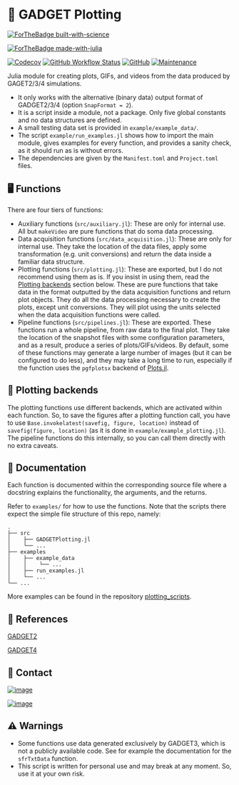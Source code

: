 # 🌌 GADGET Plotting

[![ForTheBadge built-with-science](http://forthebadge.com/images/badges/built-with-science.svg)](https://GitHub.com/Ezequiel92/) 

[![ForTheBadge made-with-julia](https://forthebadge.com/images/badges/made-with-julia.svg)](https://julialang.org)

[![Codecov](https://img.shields.io/codecov/c/github/Ezequiel92/GADGETPlotting?style=flat-square)](https://codecov.io/github/Ezequiel92/BiblographyFormatter?branch=main) [![GitHub Workflow Status](https://img.shields.io/github/workflow/status/Ezequiel92/GADGETPlotting/Continuous%20integration?style=flat-square)](https://github.com/Ezequiel92/GADGETPlotting/actions) [![GitHub](https://img.shields.io/github/license/Ezequiel92/GADGETPlotting?style=flat-square)](https://github.com/Ezequiel92/GADGETPlotting/blob/main/LICENSE) [![Maintenance](https://img.shields.io/maintenance/yes/2021?style=flat-square)](mailto:lozano.ez@gmail.com)

Julia module for creating plots, GIFs, and videos from the data produced by GAGET2/3/4 simulations.

- It only works with the alternative (binary data) output format of GADGET2/3/4 (option `SnapFormat = 2`).
- It is a script inside a module, not a package. Only five global constants and no data structures are defined.
- A small testing data set is provided in `example/example_data/`.
- The script `example/run_examples.jl` shows how to import the main module, gives examples for every function, and provides a sanity check, as it should run as is without errors.
- The dependencies are given by the `Manifest.toml` and `Project.toml` files.

## 🖥️ Functions

There are four tiers of functions:

- Auxiliary functions (`src/auxiliary.jl`): These are only for internal use. All but `makeVideo` are pure functions that do soma data processing.
- Data acquisition functions (`src/data_acquisition.jl`): These are only for internal use. They take the location of the data files, apply some transformation (e.g. unit conversions) and return the data inside a familiar data structure.
- Plotting functions (`src/plotting.jl`): These are exported, but I do not recommend using them as is. If you insist in using them, read the [Plotting backends](https://github.com/Ezequiel92/GADGETPlotting#-plotting-backends) section below. These are pure functions that take data in the format outputted by the data acquisition functions and return plot objects. They do all the data processing necessary to create the plots, except unit conversions. They will plot using the units selected when the data acquisition functions were called.
- Pipeline functions (`src/pipelines.jl`): These are exported. These functions run a whole pipeline, from raw data to the final plot. They take the location of the snapshot files with some configuration parameters, and as a result, produce a series of plots/GIFs/videos. By default, some of these functions may generate a large number of images (but it can be configured to do less), and they may take a long time to run, especially if the function uses the `pgfplotsx` backend of [Plots.jl](https://github.com/JuliaPlots/Plots.jl).

## 🚨 Plotting backends

The plotting functions use different backends, which are activated within each function. So, to save the figures after a plotting function call, you have to use `Base.invokelatest(savefig, figure, location)` instead of `savefig(figure, location)` (as it is done in `example/example_plotting.jl`). The pipeline functions do this internally, so you can call them directly with no extra caveats. 

## 📘 Documentation

Each function is documented within the corresponding source file where a docstring explains the functionality, the arguments, and the returns.

Refer to `examples/` for how to use the functions. Note that the scripts there expect the simple file structure of this repo, namely:

    .
    ├── src
    │    ├── GADGETPlotting.jl 
    │    └── ...
    ├── examples   
    │    ├── example_data
    │    │    └── ...
    │    ├── run_examples.jl
    │    └── ...
    └── ...
    
More examples can be found in the repository [plotting_scripts](https://github.com/Ezequiel92/plotting_scripts).

## 🔗 References

[GADGET2](https://wwwmpa.mpa-garching.mpg.de/gadget/)

[GADGET4](https://wwwmpa.mpa-garching.mpg.de/gadget4/)

## 📣 Contact

[![image](https://img.shields.io/badge/Gmail-D14836?style=for-the-badge&logo=gmail&logoColor=white)](mailto:lozano.ez@gmail.com)

[![image](https://img.shields.io/badge/Microsoft_Outlook-0078D4?style=for-the-badge&logo=microsoft-outlook&logoColor=white)](mailto:lozano.ez@outlook.com)

## ⚠️ Warnings

- Some functions use data generated exclusively by GADGET3, which is not a publicly available code. See for example the documentation for the `sfrTxtData` function.
- This script is written for personal use and may break at any moment. So, use it at your own risk.
